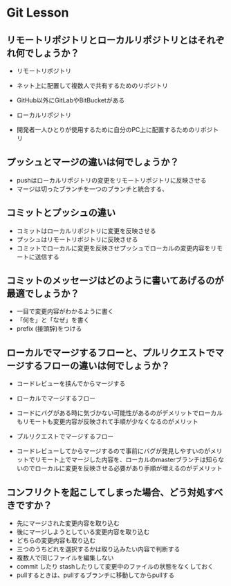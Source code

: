 # Git Lesson

## リモートリポジトリとローカルリポジトリとはそれぞれ何でしょうか？
- リモートリポジトリ
- ネット上に配置して複数人で共有するためのリポジトリ
- GitHub以外にGitLabやBitBucketがある

- ローカルリポジトリ
- 開発者一人ひとりが使用するために自分のPC上に配置するためのリポジトリ


## プッシュとマージの違いは何でしょうか？
- pushはローカルリポジトリの変更をリモートリポジトリに反映させる
- マージは切ったブランチを一つのブランチと統合する、

## コミットとプッシュの違い
- コミットはローカルリポジトリに変更を反映させる
- プッシュはリモートリポジトリに反映させる
- コミットでローカルに変更を反映させプッシュでローカルの変更内容をリモートに送信する


## コミットのメッセージはどのように書いてあげるのが最適でしょうか？
- 一目で変更内容がわかるように書く
- 「何を」と「なぜ」を書く
- prefix (接頭辞)をつける


## ローカルでマージするフローと、プルリクエストでマージするフローの違いは何でしょうか？
- コードレビューを挟んでからマージする
- ローカルでマージするフロー
- コードにバグがある時に気づかない可能性があるのがデメリットでローカルもリモートも変更内容が反映されて手順が少なくなるのがメリット

- プルリクエストでマージするフロー
- コードレビューしてからマージするので事前にバグが発見しやすいのがメリットでリモート上でマージした内容を、ローカルのmasterブランチは知らないのでローカルに変更を反映させる必要があり手順が増えるのがデメリット

## コンフリクトを起こしてしまった場合、どう対処すべきですか？
- 先にマージされた変更内容を取り込む
- 後にマージしようとしている変更内容を取り込む
- どちらの変更内容も取り込む
- 三つのうちどれを選択するかは取り込みたい内容で判断する
- 複数人で同じファイルを編集しない
- commit したり stashしたりして変更中のファイルの状態をなくしておく
- pullするときは、pullするブランチに移動してからpullする
